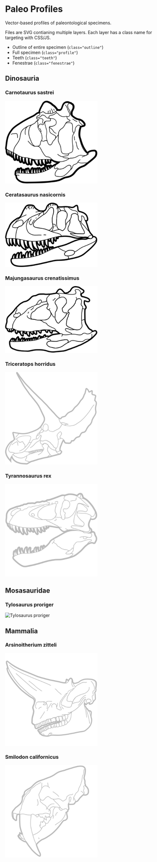# Paleo Profiles
Vector-based profiles of paleontological specimens.

Files are SVG contianing multiple layers. Each layer has a class name for targeting with CSS/JS.

* Outline of entire specimen (`class="outline"`)
* Full specimen (`class="profile"`)
* Teeth  (`class="teeth"`)
* Fenestrae  (`class="fenestrae"`)

## Dinosauria

### Carnotaurus sastrei
<img src="https://raw.githubusercontent.com/zooley/paleoprofiles/master/animalia/dinosauria/Carnotaurus-sastrei.svg?sanitize=true" width="300" alt="Carnotaurus sastrei" />

### Ceratasaurus nasicornis
<img src="https://raw.githubusercontent.com/zooley/paleoprofiles/master/animalia/dinosauria/Ceratasaurus-nasicornis.svg?sanitize=true" width="300" alt="Ceratasaurus nasicornis" />

### Majungasaurus crenatissimus
<img src="https://raw.githubusercontent.com/zooley/paleoprofiles/master/animalia/dinosauria/Majungasaurus-crenatissimus.svg?sanitize=true" width="300" alt="Majungasaurus crenatissimus" />

### Triceratops horridus
<img src="https://raw.githubusercontent.com/zooley/paleoprofiles/master/animalia/dinosauria/Triceratops-horridus.svg?sanitize=true" width="300" alt="Triceratops horridus" />

### Tyrannosaurus rex
<img src="https://raw.githubusercontent.com/zooley/paleoprofiles/master/animalia/dinosauria/Tyrannosaurus-rex.svg?sanitize=true" width="300" alt="Tyrannosaurus rex" />

## Mosasauridae

### Tylosaurus proriger
<img src="https://raw.githubusercontent.com/zooley/paleoprofiles/master/animalia/mammalia/Tylosaurus-proriger.svg?sanitize=true" width="300" alt="Tylosaurus proriger" />

## Mammalia

### Arsinoitherium zitteli
<img src="https://raw.githubusercontent.com/zooley/paleoprofiles/master/animalia/mammalia/Arsinoitherium-zitteli.svg?sanitize=true" width="300" alt="Arsinoitherium zitteli" />

### Smilodon californicus
<img src="https://raw.githubusercontent.com/zooley/paleoprofiles/master/animalia/mammalia/Smilodon-californicus.svg?sanitize=true" width="300" alt="Smilodon californicus" />
